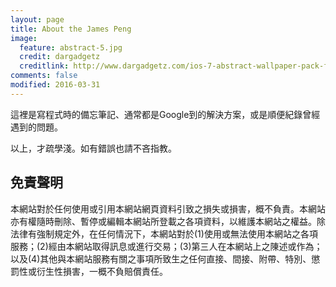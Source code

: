 ```yaml
---
layout: page
title: About the James Peng
image:
  feature: abstract-5.jpg
  credit: dargadgetz
  creditlink: http://www.dargadgetz.com/ios-7-abstract-wallpaper-pack-for-iphone-5-and-ipod-touch-retina/
comments: false
modified: 2016-03-31
---
```


這裡是寫程式時的備忘筆記、通常都是Google到的解決方案，或是順便紀錄曾經遇到的問題。

以上，才疏學淺。如有錯誤也請不吝指教。


## 免責聲明 ##

本網站對於任何使用或引用本網站網頁資料引致之損失或損害，概不負責。本網站亦有權隨時刪除、暫停或編輯本網站所登載之各項資料，以維護本網站之權益。除法律有強制規定外，在任何情況下，本網站對於(1)使用或無法使用本網站之各項服務；(2)經由本網站取得訊息或進行交易；(3)第三人在本網站上之陳述或作為；以及(4)其他與本網站服務有關之事項所致生之任何直接、間接、附帶、特別、懲罰性或衍生性損害，一概不負賠償責任。

